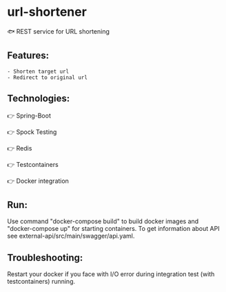 # url-shortener
:fish: REST service for URL shortening 

## Features:
	- Shorten target url
	- Redirect to original url

## Technologies:
:point_right: Spring-Boot

:point_right: Spock Testing

:point_right: Redis

:point_right: Testcontainers

:point_right: Docker integration

## Run:
Use command "docker-compose build" to build docker images and "docker-compose up" for starting containers.
To get information about API see external-api/src/main/swagger/api.yaml.

## Troubleshooting:
Restart your docker if you face with I/O error during integration test (with testcontainers) running.
